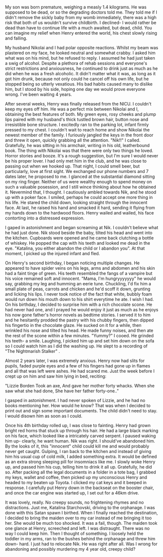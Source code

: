 
My son was born premature, weighing a measly 1.4 kilograms. He was supposed to be dead, or so the degrading doctors told me. They told me if I didn't remove the sickly baby from my womb immediately, there was a high risk that both of us wouldn't survive childbirth. I declined- I would rather be dead than have to continue life with a much awaited, but dead, child. You can imagine my relief when Henry entered the world, his chest slowly rising and falling. 

My husband Nikolai and I had polar opposite reactions. Whilst my beam was plastered on my face, he looked neutral and somewhat crabby. I asked him what was on his mind, but he refused to reply. I assumed he had just taken a swig of alcohol. Despite a plethora of rehab sessions and everyone's strict restrictions and anxiousness, he continued to drink just as much as he did when he was a fresh alcoholic. It didn't matter what it was, as long as it got him drunk, because not only could he cancel off his own life, but he stopped being so utterly vexatious. His bad habits caused many to dislike him, but I stood by his side, hoping one day we would prove everyone wrong. I've been waiting 4 years.

After several weeks, Henry was finally released from the NICU. I couldn't keep my eyes off him. He was a perfect mix between Nikolai and I, obtaining the best features of both. My green eyes, rosy cheeks and plump lips paired with my husband's thick tustled brown hair, button nose and irresistible bone structure. I excitedly ran to the parking lot, infant firmly pressed to my chest. I couldn't wait to reach home and show Nikolai the newest member of the family. I furiously jangled the keys in the front door and threw it open, quickly grabbing all the attention. "Nik!!" I called. Gratefully, he was sitting in his  armchair, writing in his old, leatherbound book. The thing with Nikolai was that there were only two things he loved. Horror stories and booze. It's a rough suggestion, but I'm sure I would never be his proper lover. I had only met him in the club, and he was close to passing out when we hooked up. That night, I could smell beer, but particularly, love at first sight. We exchanged our phone numbers and 7 dates later, he proposed to me. I glanced at the substantial diamond sitting on my ring finger. Neither of us were wealthy enough to spend money on such a valuable posession, and I still wince thinking about how he obtained it. Nevermind that, I thought. I cautiously ambled towards Nik, and he stood up with a poker face. I smiled, perhaps he could accept one more thing in his life. He stared the child down, looking straight through the innocent face. At last, he raised his hand and smacked it hard, sending it flying from my hands down to the hardwood floors. Henry wailed and wailed, his face contorting into a distressed expression.

 I gaped in astonishment and began screaming at Nik. I couldn't believe what he had just done. Nik stood beside the baby, tilted his head and went into the kitchen. Cupboards were opened and he came back clutching a bottle of whiskey. He popped the cap with his teeth and looked me dead in the eye. "Katalina, you either abandon the child or I abandon you". At that moment, I picked up the injured infant and fled. 

On Henry's second birthday, I began noticing multiple changes. He appeared to have spider veins on his legs, arms and abdomen and his skin had a faint tinge of green. His teeth resembled the fangs of a vampire but his voice remained soft and innocent. "Mama, I'm hungryyyyyyy" he would say, grabbing my leg and humming an eerie tune. Chuckling, I'd fix him a small plate of peas, carrots and chicken and he'd scoff it down, grunting and licking his lips. I never took notice of the fact that white, bubbly foam would run down his mouth down to his shirt everytime he ate. I wish I had. On his birthday, I decided to surprise him with a rich chocolate scone. He had never had one, and I prayed he would enjoy it just as much as he enjoys his now gone father's horror novels as bedtime stories. I served it to him and he hesitantly prodded the pastry with his chubby fingers, then dipped his fingertio in the chocolate glaze. He sucked on it for a while, then wrinkled his nose and tilted his head. He made funny noises, and then ate the rest of the scone within a few minutes. "Yummy?" I cooed. He grinded his teeth- a smile. Laughing, I picked him up and set him down on the sofa so I could watch him as I did the washing up. He slept to a recording of "The Nightmarish Stalker" .

Almost 2 years later, I was extremely anxious. Henry now had slits for pupils, faded purple eyes and a few of his fingers had gone up in flames and all that was left were ashes. He had scared me. Just the week before I crept up on him and saw him lying in bed, reciting: 

"Lizzie Borden Took an axe,
And gave her mother forty whacks.
When she saw what she had done,
She have her father forty-one.."

I gasped in astonishment. I had never spoken of Lizzie, and he had no books mentioning her. How would he know? That was when I decided to print out and sign some important documents. The child didn't need to stay. I would disown him as soon as I could.

Once his 4th birthday rolled up, I was close to fainting. Henry had grown bright red horns  that stuck up through his hair. He had a large black marking on his face, which looked like a intricately carved serpent. I paused waking him up- clearly, he want human. Nik was right. I should've abandoned him. By the looks of it, this "innocent" child could kill me and would probably never get caught. Gulping, I ran back to the kitchen and instead of giving him his usual cup of cold milk, I added something extra. It would be defined as an extra strong sleeping pill for insomniacs like me. I slowly woke Henry up, and passed him his cup, telling him to drink it all up. Gratefully, he did so. After packing all the legal documents in a folder in a tote bag, I grabbed my keys, wallet and coffee, then picked up my unconscious Henry and headed to my beaten up Toyota. I clicked my cat keys and it beeped in response. I carefully put Henry down in the backseat on the booster chair, and once the car engine was started up, I set out for a 46km drive.

It was lovely, really. No creepy sounds, no frightening rhymes and no distractions. Just me, Katalina Starchovski, driving to the orphanage. I was done with this Satan spawn I birthed. When I finally reached the destination, I decided to bring the maiden over to my car instead of me bringing it too her. She would be much too shocked. It was a fail, though. The maiden took one glance at Henry, screeched and left. I was distraught. There was no way I could keep him. Then I thought of something. I loosely held the toddler in my arms, ran to the bushes behind the orphanage and threw him down- hard. I just had to relocate Nik. He was right after all. Was I wrong for abandoning and possibly murdering my 4 year old, creepy child?